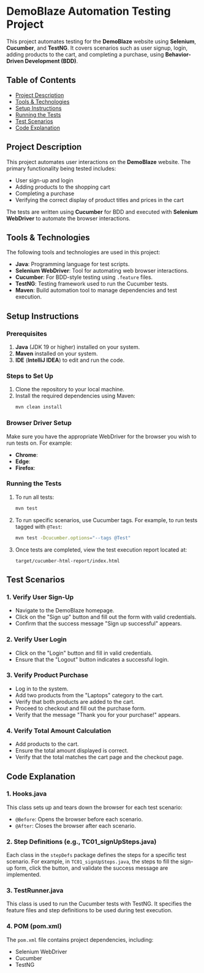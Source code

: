 
# DemoBlaze Automation Testing Project

This project automates testing for the **DemoBlaze** website using **Selenium**, **Cucumber**, and **TestNG**. It covers scenarios such as user signup, login, adding products to the cart, and completing a purchase, using **Behavior-Driven Development (BDD)**.

## Table of Contents
- [Project Description](#project-description)
- [Tools & Technologies](#tools-and-technologies)
- [Setup Instructions](#setup-instructions)
- [Running the Tests](#running-the-tests)
- [Test Scenarios](#test-scenarios)
- [Code Explanation](#code-explanation)

## Project Description
This project automates user interactions on the **DemoBlaze** website. The primary functionality being tested includes:

- User sign-up and login
- Adding products to the shopping cart
- Completing a purchase
- Verifying the correct display of product titles and prices in the cart

The tests are written using **Cucumber** for BDD and executed with **Selenium WebDriver** to automate the browser interactions.

## Tools & Technologies

The following tools and technologies are used in this project:

- **Java**: Programming language for test scripts.
- **Selenium WebDriver**: Tool for automating web browser interactions.
- **Cucumber**: For BDD-style testing using `.feature` files.
- **TestNG**: Testing framework used to run the Cucumber tests.
- **Maven**: Build automation tool to manage dependencies and test execution.

## Setup Instructions

### Prerequisites
1. **Java** (JDK 19 or higher) installed on your system.
2. **Maven** installed on your system.
3. **IDE** (**IntelliJ IDEA**) to edit and run the code.

### Steps to Set Up

1. Clone the repository to your local machine.
2. Install the required dependencies using Maven:
    ```bash
    mvn clean install
    ```

### Browser Driver Setup

Make sure you have the appropriate WebDriver for the browser you wish to run tests on. For example:

- **Chrome**:
- **Edge**: 
- **Firefox**:


### Running the Tests

1. To run all tests:
   ```bash
   mvn test
   ```
2. To run specific scenarios, use Cucumber tags. For example, to run tests tagged with `@Test`:
   ```bash
   mvn test -Dcucumber.options="--tags @Test"

   ```
3. Once tests are completed, view the test execution report located at:
   ```
   target/cucumber-html-report/index.html
   ```

## Test Scenarios

### 1. Verify User Sign-Up

- Navigate to the DemoBlaze homepage.
- Click on the "Sign up" button and fill out the form with valid credentials.
- Confirm that the success message "Sign up successful" appears.

### 2. Verify User Login

- Click on the "Login" button and fill in valid credentials.
- Ensure that the "Logout" button indicates a successful login.

### 3. Verify Product Purchase

- Log in to the system.
- Add two products from the "Laptops" category to the cart.
- Verify that both products are added to the cart.
- Proceed to checkout and fill out the purchase form.
- Verify that the message "Thank you for your purchase!" appears.

### 4. Verify Total Amount Calculation

- Add products to the cart.
- Ensure the total amount displayed is correct.
- Verify that the total matches the cart page and the checkout page.

## Code Explanation

### 1. **Hooks.java**

This class sets up and tears down the browser for each test scenario:
- `@Before`: Opens the browser before each scenario.
- `@After`: Closes the browser after each scenario.

### 2. **Step Definitions (e.g., TC01_signUpSteps.java)**

Each class in the `stepDefs` package defines the steps for a specific test scenario. For example, in `TC01_signUpSteps.java`, the steps to fill the sign-up form, click the button, and validate the success message are implemented.

### 3. **TestRunner.java**

This class is used to run the Cucumber tests with TestNG. It specifies the feature files and step definitions to be used during test execution.

### 4. **POM (pom.xml)**

The `pom.xml` file contains project dependencies, including:
- Selenium WebDriver
- Cucumber
- TestNG
